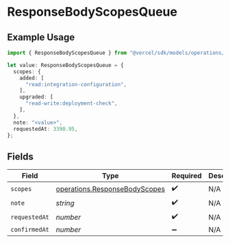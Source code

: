 # ResponseBodyScopesQueue

## Example Usage

```typescript
import { ResponseBodyScopesQueue } from "@vercel/sdk/models/operations/getconfigurations.js";

let value: ResponseBodyScopesQueue = {
  scopes: {
    added: [
      "read:integration-configuration",
    ],
    upgraded: [
      "read-write:deployment-check",
    ],
  },
  note: "<value>",
  requestedAt: 3390.95,
};
```

## Fields

| Field                                                                          | Type                                                                           | Required                                                                       | Description                                                                    |
| ------------------------------------------------------------------------------ | ------------------------------------------------------------------------------ | ------------------------------------------------------------------------------ | ------------------------------------------------------------------------------ |
| `scopes`                                                                       | [operations.ResponseBodyScopes](../../models/operations/responsebodyscopes.md) | :heavy_check_mark:                                                             | N/A                                                                            |
| `note`                                                                         | *string*                                                                       | :heavy_check_mark:                                                             | N/A                                                                            |
| `requestedAt`                                                                  | *number*                                                                       | :heavy_check_mark:                                                             | N/A                                                                            |
| `confirmedAt`                                                                  | *number*                                                                       | :heavy_minus_sign:                                                             | N/A                                                                            |